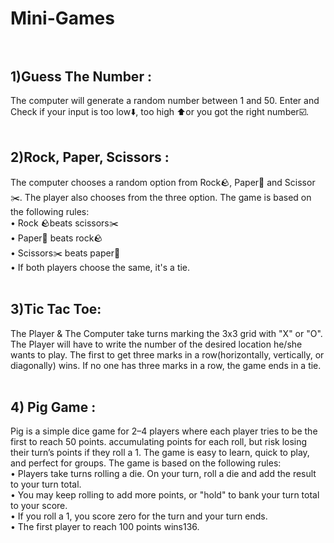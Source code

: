 # Mini-Games<br><br>
## **1)Guess The Number :** 
The computer will generate a random number between 1 and 50. Enter and Check if your input is too low⬇️, too high ⬆️or you got the right number☑️.<br><br>
## **2)Rock, Paper, Scissors :** 
The computer chooses a random option from Rock🪨, Paper📃 and Scissor✂️. The player also chooses from the three option. The game is based on the following rules:<br>
• Rock 🪨beats scissors✂️<br>
• Paper📃 beats rock🪨<br>
• Scissors✂️ beats paper📃<br>
• If both players choose the same, it's a tie.<br><br>
## **3)Tic Tac Toe:** 
The Player & The Computer take turns marking the 3x3 grid with "X" or "O". The Player will have to write the number of the desired location he/she wants to play. The first to get three marks in a row(horizontally, vertically, or diagonally) wins. If no one has three marks in a row, the game ends in a tie.<br><br>
## **4) Pig Game :** 
Pig is a simple dice game for 2–4 players where each player tries to be the first to reach 50 points. accumulating points for each roll, but risk losing their turn’s points if they roll a 1. The game is easy to learn, quick to play, and perfect for groups.
The game is based on the following rules:<br>
• Players take turns rolling a die. On your turn, roll a die and add the result to your turn total.<br>
• You may keep rolling to add more points, or "hold" to bank your turn total to your score.<br>
• If you roll a 1, you score zero for the turn and your turn ends.<br>
• The first player to reach 100 points wins136.<br>

